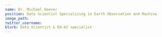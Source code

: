 ```yaml
---
name: Dr. Michael Geever
position: Data Scientist Specializing in Earth Observation and Machine Learning
image_path:
twitter_username:
blurb: Data Scientist & EO-AI specialist
---
```

